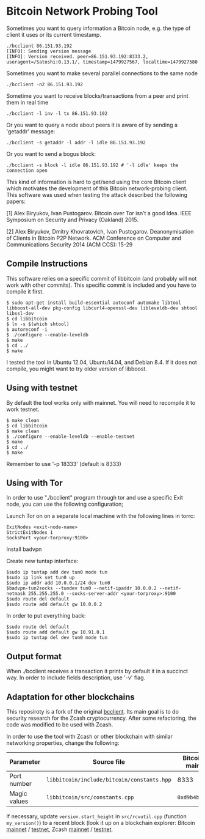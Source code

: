 Bitcoin Network Probing Tool
============================

Sometimes you want to query information a Bitcoin node, e.g.  the type
of client it uses or its current timestamp.

	./bcclient 86.151.93.192
	[INFO]: Sending version message
	[INFO]: Version received. peer=86.151.93.192:8333.2, useragent=/Satoshi:0.13.1/, timestamp=1479927567, localtime=1479927580

Sometimes you want to make several parallel connections to the same node

	./bcclient -n2 86.151.93.192

Sometime you want to receive blocks/transactions from a peer and print them in real time

	./bcclient -l inv -l tx 86.151.93.192

Or you want to query a node about peers it is aware of by sending a 'getaddr' message:

	./bcclient -s getaddr -l addr -l idle 86.151.93.192 

Or you want to send a bogus block:

	./bcclient -s block -l idle 86.151.93.192 # '-l idle' keeps the connection open

This kind of information is hard to get/send using the core Bitcoin client
which motivates the development of this Bitcoin network-probing client.
This software was used when testing the attack described the following
papers:

[1] Alex Biryukov, Ivan Pustogarov. Bitcoin over Tor isn’t a good Idea.
IEEE Symposium on Security and Privacy (Oakland) 2015. 

[2] Alex Biryukov, Dmitry Khovratovich, Ivan Pustogarov. Deanonymisation
of Clients in Bitcoin P2P Network. ACM Conference on Computer and
Communications Security 2014 (ACM CCS): 15-29 


## Compile Instructions
This software relies on a specific commit of libbitcoin (and probably
will not work with other commits). This specific commit is included and
you have to compile it first.

	$ sudo apt-get install build-essential autoconf automake libtool libboost-all-dev pkg-config libcurl4-openssl-dev libleveldb-dev shtool libssl-dev
	$ cd libbitcoin
	$ ln -s $(which shtool)
	$ autoreconf -i
	$ ./configure --enable-leveldb
	$ make
	$ cd ../
	$ make

I tested the tool in Ubuntu 12.04, Ubuntu14.04, and Debian 8.4.
If it does not compile, you might want to try older version of libboost.

## Using with testnet
By default the tool works only with mainnet.
You will need to recompile it to work testnet.

	$ make clean
	$ cd libbitcoin
	$ make clean
	$ ./configure --enable-leveldb --enable-testnet
	$ make
	$ cd ../
	$ make

Remember to use '-p 18333' (default is 8333)


## Using with Tor
In order to use "./bcclient" program through tor and use a specific Exit
node, you can use the following configuration;

Launch Tor on on a separate local machine with the following lines in torrc:

	ExitNodes <exit-node-name> 
	StrictExitNodes 1
	SocksPort <your-torproxy:9100>

Install badvpn

Create new tuntap interface:

	$sudo ip tuntap add dev tun0 mode tun
	$sudo ip link set tun0 up
	$sudo ip addr add 10.0.0.1/24 dev tun0
	$badvpn-tun2socks --tundev tun0 --netif-ipaddr 10.0.0.2 --netif-netmask 255.255.255.0 --socks-server-addr <your-torproxy>:9100
	$sudo route del default
	$sudo route add default gw 10.0.0.2

In order to put everything back:

	$sudo route del default
	$sudo route add default gw 10.91.0.1
	$sudo ip tuntap del dev tun0 mode tun


## Output format 
When ./bcclient receives a transaction it prints by default it in a
succinct way. In order to include fields description, use '-v' flag. 

## Adaptation for other blockchains
This reposiroty is a fork of the original [bcclient](https://github.com/ivanpustogarov/bcclient). Its main goal is to do security research for the Zcash cryptocurrency. After some refactoring, the code was modified to be used with Zcash.

In order to use the tool with Zcash or other blockchain with similar networking properties, change the following:

| Parameter  	| Source file | Bitcoin main | Bitcoin test | Zcash main | Zcash test |
| ------------- | ------------- | ------------- | ------------- |------------- |------------- |
| Port number	| `libbitcoin/include/bitcoin/constants.hpp`  | 8333 | 18333  | 8233 | 18233  |
| Magic values	| `libbitcoin/src/constants.cpp`  | `0xd9b4bef9` | `0x0709110b`  | `0x6427e924` | `0xbff91afa`  |

If necessary, update `version.start_height` in `src/rcvutil.cpp` (function `my_version()`) to a recent block (look it up on a blockchain explorer: Bitcoin [mainnet](https://live.blockcypher.com/btc/) / [testnet](https://live.blockcypher.com/btc-testnet/), Zcash [mainnet](https://explorer.zcha.in/blocks) / [testnet](https://explorer.testnet.z.cash/blocks).
